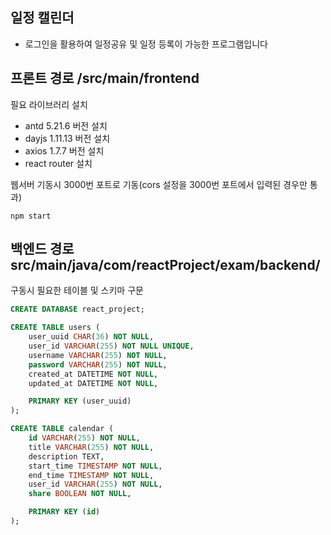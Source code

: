 일정 캘린더
-
- 로그인을 활용하여 일정공유 및 일정 등록이 가능한 프로그램입니다

프론트 경로 /src/main/frontend  
-
필요 라이브러리 설치 
- antd 5.21.6 버전 설치
- dayjs 1.11.13 버전 설치
- axios 1.7.7 버전 설치
- react router 설치

웹서버 기동시 3000번 포트로 기동(cors 설정을 3000번 포트에서 입력된 경우만 통과)
```
npm start 
```

백엔드 경로 src/main/java/com/reactProject/exam/backend/  
-
구동시 필요한 테이블 및 스키마 구문 
```sql
CREATE DATABASE react_project;

CREATE TABLE users (
    user_uuid CHAR(36) NOT NULL,           
    user_id VARCHAR(255) NOT NULL UNIQUE,  
    username VARCHAR(255) NOT NULL,        
    password VARCHAR(255) NOT NULL,        
    created_at DATETIME NOT NULL,          
    updated_at DATETIME NOT NULL,          

    PRIMARY KEY (user_uuid)                
);

CREATE TABLE calendar (
    id VARCHAR(255) NOT NULL,                  
    title VARCHAR(255) NOT NULL,               
    description TEXT,                          
    start_time TIMESTAMP NOT NULL,             
    end_time TIMESTAMP NOT NULL,               
    user_id VARCHAR(255) NOT NULL,             
    share BOOLEAN NOT NULL,                    

    PRIMARY KEY (id)                           
);
```
